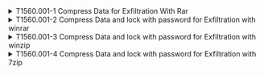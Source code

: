 <details>
<summary>T1560.001-1 Compress Data for Exfiltration With Rar
</summary>
<pre>$ NA </pre>
</details>
<details>
<summary>T1560.001-2 Compress Data and lock with password for Exfiltration with winrar
</summary>
<pre>$ NA </pre>
</details>
<details>
<summary>T1560.001-3 Compress Data and lock with password for Exfiltration with winzip
</summary>
<pre>$ NA </pre>
</details>
<details>
<summary>T1560.001-4 Compress Data and lock with password for Exfiltration with 7zip
</summary>
<pre>$ NA </pre>
</details>
